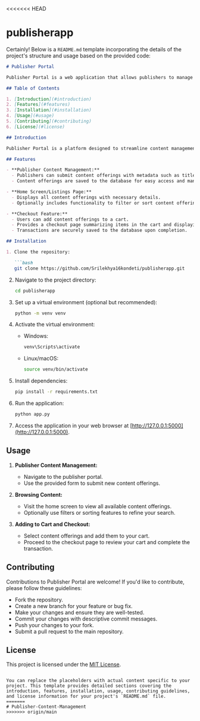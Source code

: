 <<<<<<< HEAD
# publisherapp
Certainly! Below is a `README.md` template incorporating the details of the project's structure and usage based on the provided code:

```markdown
# Publisher Portal

Publisher Portal is a web application that allows publishers to manage their content offerings, users to browse and purchase content, and facilitates transactions.

## Table of Contents

1. [Introduction](#introduction)
2. [Features](#features)
3. [Installation](#installation)
4. [Usage](#usage)
5. [Contributing](#contributing)
6. [License](#license)

## Introduction

Publisher Portal is a platform designed to streamline content management for publishers. It provides a user-friendly interface for publishers to upload their content offerings and for users to browse, add to cart, and purchase content. The application also handles transactions securely.

## Features

- **Publisher Content Management:**
  - Publishers can submit content offerings with metadata such as title, description, and price.
  - Content offerings are saved to the database for easy access and management.

- **Home Screen/Listings Page:**
  - Displays all content offerings with necessary details.
  - Optionally includes functionality to filter or sort content offerings.

- **Checkout Feature:**
  - Users can add content offerings to a cart.
  - Provides a checkout page summarizing items in the cart and displaying the total price.
  - Transactions are securely saved to the database upon completion.

## Installation

1. Clone the repository:

   ```bash
   git clone https://github.com/Srilekhya16kondeti/publisherapp.git
   ```

2. Navigate to the project directory:

   ```bash
   cd publisherapp
   ```

3. Set up a virtual environment (optional but recommended):

   ```bash
   python -m venv venv
   ```

4. Activate the virtual environment:

   - Windows:
     ```bash
     venv\Scripts\activate
     ```
   - Linux/macOS:
     ```bash
     source venv/bin/activate
     ```

5. Install dependencies:

   ```bash
   pip install -r requirements.txt
   ```

6. Run the application:

   ```bash
   python app.py
   ```

7. Access the application in your web browser at [http://127.0.0.1:5000](http://127.0.0.1:5000).

## Usage

1. **Publisher Content Management:**
   - Navigate to the publisher portal.
   - Use the provided form to submit new content offerings.

2. **Browsing Content:**
   - Visit the home screen to view all available content offerings.
   - Optionally use filters or sorting features to refine your search.

3. **Adding to Cart and Checkout:**
   - Select content offerings and add them to your cart.
   - Proceed to the checkout page to review your cart and complete the transaction.

## Contributing

Contributions to Publisher Portal are welcome! If you'd like to contribute, please follow these guidelines:

- Fork the repository.
- Create a new branch for your feature or bug fix.
- Make your changes and ensure they are well-tested.
- Commit your changes with descriptive commit messages.
- Push your changes to your fork.
- Submit a pull request to the main repository.

## License

This project is licensed under the [MIT License](LICENSE).
```

You can replace the placeholders with actual content specific to your project. This template provides detailed sections covering the introduction, features, installation, usage, contributing guidelines, and license information for your project's `README.md` file.
=======
# Publisher-Content-Management
>>>>>>> origin/main
